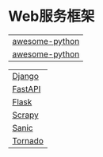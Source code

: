 # Web服务框架
|                                                                       |
|-----------------------------------------------------------------------|
| [awesome-python](https://github.com/vinta/awesome-python)             |
| [awesome-python](https://github.com/donnemartin/system-design-primer) |

|                                                  |
|--------------------------------------------------|
| [Django](https://github.com/django/django)       |
| [FastAPI](https://github.com/tiangolo/fastapi)   |
| [Flask](https://github.com/pallets/flask)        |
| [Scrapy](https://github.com/scrapy/scrapy)       |
| [Sanic](https://github.com/sanic-org/sanic)      |
| [Tornado](https://github.com/tornadoweb/tornado) |
